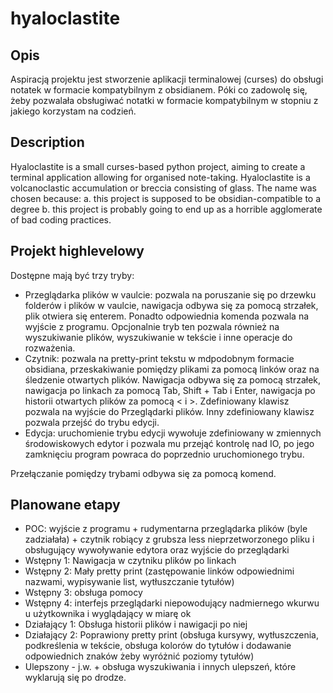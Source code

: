 # hyaloclastite

## Opis
Aspiracją projektu jest stworzenie aplikacji terminalowej (curses) do obsługi notatek w formacie kompatybilnym z obsidianem.
Póki co zadowolę się, żeby pozwalała obsługiwać notatki w formacie kompatybilnym w stopniu z jakiego korzystam na codzień.

## Description
Hyaloclastite is a small curses-based python project, aiming to create a terminal application allowing for organised note-taking.
Hyaloclastite is a volcanoclastic accumulation or breccia consisting of glass. The name was chosen because:
a. this project is supposed to be obsidian-compatible to a degree
b. this project is probably going to end up as a horrible agglomerate of bad coding practices.

## Projekt highlevelowy
Dostępne mają być trzy tryby:
* Przeglądarka plików w vaulcie: pozwala na poruszanie się po drzewku folderów i plików w vaulcie, nawigacja odbywa się za pomocą strzałek, plik otwiera się enterem. Ponadto odpowiednia komenda pozwala na wyjście z programu. Opcjonalnie tryb ten pozwala również na wyszukiwanie plików, wyszukiwanie w tekście i inne operacje do rozważenia.
* Czytnik: pozwala na pretty-print tekstu w mdpodobnym formacie obsidiana, przeskakiwanie pomiędzy plikami za pomocą linków oraz na śledzenie otwartych plików. Nawigacja odbywa się za pomocą strzałek, nawigacja po linkach za pomocą Tab, Shift + Tab i Enter, nawigacja po historii otwartych plików za pomocą \< i \>. Zdefiniowany klawisz pozwala na wyjście do Przeglądarki plików. Inny zdefiniowany klawisz pozwala przejść do trybu edycji.
* Edycja: uruchomienie trybu edycji wywołuje zdefiniowany w zmiennych środowiskowych edytor i pozwala mu przejąć kontrolę nad IO, po jego zamknięciu program powraca do poprzednio uruchomionego trybu.

Przełączanie pomiędzy trybami odbywa się za pomocą komend.

## Planowane etapy
* POC: wyjście z programu + rudymentarna przeglądarka plików (byle zadziałała) + czytnik robiący z grubsza less nieprzetworzonego pliku i obsługujący wywoływanie edytora oraz wyjście do przeglądarki
* Wstępny 1: Nawigacja w czytniku plików po linkach
* Wstępny 2: Mały pretty print (zastępowanie linków odpowiednimi nazwami, wypisywanie list, wytłuszczanie tytułów)
* Wstępny 3: obsługa pomocy 
* Wstępny 4: interfejs przeglądarki niepowodujący nadmiernego wkurwu u użytkownika i wyglądający w miarę ok
* Działający 1: Obsługa historii plików i nawigacji po niej
* Działający 2: Poprawiony pretty print (obsługa kursywy, wytłuszczenia, podkreślenia w tekście, obsługa kolorów do tytułów i dodawanie odpowiednich znaków żeby wyróżnić poziomy tytułów)
* Ulepszony - j.w. + obsługa wyszukiwania i innych ulepszeń, które wyklarują się po drodze.
